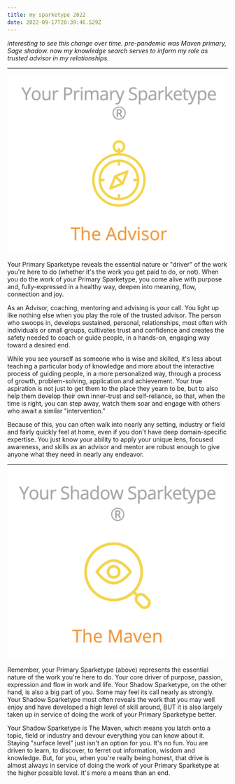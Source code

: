```yaml
---
title: my sparketype 2022
date: 2022-09-17T20:39:46.529Z
---
```


*interesting to see this change over time. pre-pandemic was Maven primary, Sage shadow. now my knowledge search serves to inform my role as trusted advisor in my relationships.*

---

![The Advisor](primary-sparketype-advisor.png)

Your Primary Sparketype reveals the essential nature or "driver" of the work you're here to do (whether it's the work you get paid to do, or not). When you do the work of your Primary Sparketype, you come alive with purpose and, fully-expressed in a healthy way, deepen into meaning, flow, connection and joy.

As an Advisor, coaching, mentoring and advising is your call. You light up like nothing else when you play the role of the trusted advisor. The person who swoops in, develops sustained, personal, relationships, most often with individuals or small groups, cultivates trust and confidence and creates the safety needed to coach or guide people, in a hands-on, engaging way toward a desired end.

While you see yourself as someone who is wise and skilled, it's less about teaching a particular body of knowledge and more about the interactive process of guiding people, in a more personalized way, through a process of growth, problem-solving, application and achievement. Your true aspiration is not just to get them to the place they yearn to be, but to also help them develop their own inner-trust and self-reliance, so that, when the time is right, you can step away, watch them soar and engage with others who await a similar "intervention."

Because of this, you can often walk into nearly any setting, industry or field and fairly quickly feel at home, even if you don't have deep domain-specific expertise. You just know your ability to apply your unique lens, focused awareness, and skills as an advisor and mentor are robust enough to give anyone what they need in nearly any endeavor.

---

![The Maven](shadow-sparketype-maven.png)

Remember, your Primary Sparketype (above) represents the essential nature of the work you're here to do. Your core driver of purpose, passion, expression and flow in work and life. Your Shadow Sparketype, on the other hand, is also a big part of you. Some may feel its call nearly as strongly. Your Shadow Sparketype most often reveals the work that you may well enjoy and have developed a high level of skill around, BUT it is also largely taken up in service of doing the work of your Primary Sparketype better.

Your Shadow Sparketype is The Maven, which means you latch onto a topic, field or industry and devour everything you can know about it. Staying "surface level" just isn't an option for you. It's no fun. You are driven to learn, to discover, to ferret out information, wisdom and knowledge. But, for you, when you're really being honest, that drive is almost always in service of doing the work of your Primary Sparketype at the higher possible level. It's more a means than an end.